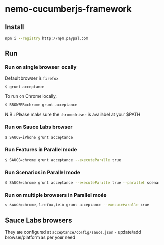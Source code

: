 # nemo-cucumberjs-framework


## Install

``` bash
npm i --registry http://npm.paypal.com
```

## Run

### Run on single browser locally

Default browser is `firefox`

``` bash
$ grunt acceptance
```

To run on Chrome locally, 

``` bash
$ BROWSER=chrome grunt acceptance
```

N.B.: Please make sure the `chromedriver` is availabel at your $PATH

### Run on Sauce Labs browser

``` bash
$ SAUCE=iPhone grunt acceptance
```

### Run Features in Parallel mode

``` bash
$ SAUCE=chrome grunt acceptance --executeParalle true 
```

### Run Scenarios in Parallel mode

``` bash
$ SAUCE=chrome grunt acceptance --executeParalle true --parallel scenarios 
```

### Run on multiple browsers in Parallel mode

``` bash
$ SAUCE=chrome,firefox,ie10 grunt acceptance --executeParalle true 
```

## Sauce Labs browsers

They are configured at `acceptance/config/sauce.json` - update/add browser/platform as per your need



